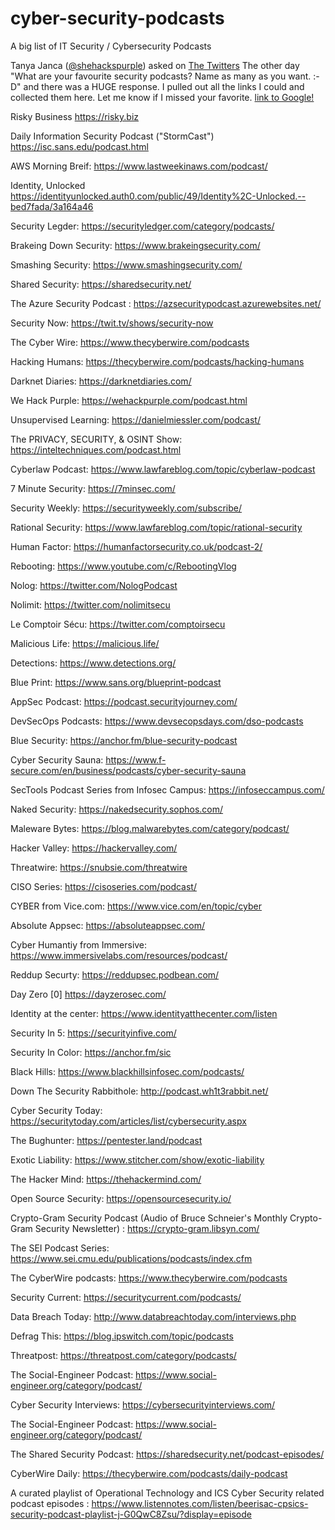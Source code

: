 # cyber-security-podcasts
A big list of IT Security / Cybersecurity Podcasts

Tanya Janca ([@shehackspurple](https://twitter.com/shehackspurple/s)) asked on [The Twitters](https://twitter.com/shehackspurple/status/1341920266021027842) The other day "What are your favourite security podcasts? Name as many as you want. :-D" and there was a HUGE response. I pulled out all the links I could and collected them here. Let me know if I missed your favorite.
[link to Google!](http://google.com)

Risky Business https://risky.biz

Daily Information Security Podcast ("StormCast") https://isc.sans.edu/podcast.html

AWS Morning Breif: https://www.lastweekinaws.com/podcast/

Identity, Unlocked  https://identityunlocked.auth0.com/public/49/Identity%2C-Unlocked.--bed7fada/3a164a46

Security Legder: https://securityledger.com/category/podcasts/

Brakeing Down Security: https://www.brakeingsecurity.com/

Smashing Security: https://www.smashingsecurity.com/

Shared Security: https://sharedsecurity.net/

The Azure Security Podcast : https://azsecuritypodcast.azurewebsites.net/

Security Now: https://twit.tv/shows/security-now

The Cyber Wire: https://www.thecyberwire.com/podcasts

Hacking Humans: https://thecyberwire.com/podcasts/hacking-humans

Darknet Diaries: https://darknetdiaries.com/

We Hack Purple: https://wehackpurple.com/podcast.html

Unsupervised Learning: https://danielmiessler.com/podcast/

The PRIVACY, SECURITY, & OSINT Show: https://inteltechniques.com/podcast.html

Cyberlaw Podcast: https://www.lawfareblog.com/topic/cyberlaw-podcast

7 Minute Security: https://7minsec.com/

Security Weekly: https://securityweekly.com/subscribe/

Rational Security: https://www.lawfareblog.com/topic/rational-security

Human Factor: https://humanfactorsecurity.co.uk/podcast-2/

Rebooting: https://www.youtube.com/c/RebootingVlog

Nolog: https://twitter.com/NologPodcast

Nolimit: https://twitter.com/nolimitsecu

Le Comptoir Sécu: https://twitter.com/comptoirsecu

Malicious Life: https://malicious.life/

Detections: https://www.detections.org/

Blue Print: https://www.sans.org/blueprint-podcast

AppSec Podcast: https://podcast.securityjourney.com/

DevSecOps Podcasts: https://www.devsecopsdays.com/dso-podcasts

Blue Security: https://anchor.fm/blue-security-podcast

Cyber Security Sauna: https://www.f-secure.com/en/business/podcasts/cyber-security-sauna

SecTools Podcast Series from Infosec Campus: https://infoseccampus.com/

Naked Security: https://nakedsecurity.sophos.com/

Maleware Bytes: https://blog.malwarebytes.com/category/podcast/

Hacker Valley: https://hackervalley.com/

Threatwire: https://snubsie.com/threatwire

CISO Series: https://cisoseries.com/podcast/

CYBER from Vice.com: https://www.vice.com/en/topic/cyber

Absolute Appsec: https://absoluteappsec.com/

Cyber Humantiy from Immersive: https://www.immersivelabs.com/resources/podcast/

Reddup Securty: https://reddupsec.podbean.com/

Day Zero [0] https://dayzerosec.com/

Identity at the center: https://www.identityatthecenter.com/listen

Security In 5: https://securityinfive.com/

Security In Color: https://anchor.fm/sic

Black Hills: https://www.blackhillsinfosec.com/podcasts/

Down The Security Rabbithole: http://podcast.wh1t3rabbit.net/

Cyber Security Today: https://securitytoday.com/articles/list/cybersecurity.aspx

The Bughunter: https://pentester.land/podcast

Exotic Liability: https://www.stitcher.com/show/exotic-liability

The Hacker Mind: https://thehackermind.com/

Open Source Security: https://opensourcesecurity.io/

Crypto-Gram Security Podcast (Audio of Bruce Schneier's Monthly Crypto-Gram Security Newsletter) : https://crypto-gram.libsyn.com/

The SEI Podcast Series: https://www.sei.cmu.edu/publications/podcasts/index.cfm

The CyberWire podcasts: https://www.thecyberwire.com/podcasts

Security Current: https://securitycurrent.com/podcasts/

Data Breach Today: http://www.databreachtoday.com/interviews.php

Defrag This: https://blog.ipswitch.com/topic/podcasts

Threatpost: https://threatpost.com/category/podcasts/

The Social-Engineer Podcast: https://www.social-engineer.org/category/podcast/

Cyber Security Interviews: https://cybersecurityinterviews.com/

The Social-Engineer Podcast: https://www.social-engineer.org/category/podcast/

The Shared Security Podcast: https://sharedsecurity.net/podcast-episodes/

CyberWire Daily: https://thecyberwire.com/podcasts/daily-podcast

A curated playlist of Operational Technology and ICS Cyber Security related podcast episodes : https://www.listennotes.com/listen/beerisac-cpsics-security-podcast-playlist-j-G0QwC8Zsu/?display=episode
